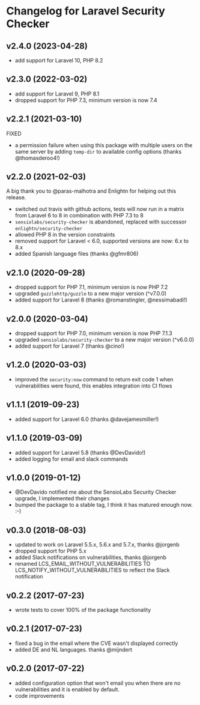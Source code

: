 # Changelog for Laravel Security Checker

## v2.4.0 (2023-04-28)
* add support for Laravel 10, PHP 8.2

## v2.3.0 (2022-03-02)
* add support for Laravel 9, PHP 8.1
* dropped support for PHP 7.3, minimum version is now 7.4

## v2.2.1 (2021-03-10)
FIXED
* a permission failure when using this package with multiple users on the same server by adding `temp-dir` to available config options (thanks @thomasderoo4!)

## v2.2.0 (2021-02-03)
A big thank you to @paras-malhotra and Enlightn for helping out this release.

* switched out travis with github actions, tests will now run in a matrix from Laravel 6 to 8 in combination with PHP 7.3 to 8
* `sensiolabs/security-checker` is abandoned, replaced with successor `enlightn/security-checker`
* allowed PHP 8 in the version constraints
* removed support for Laravel < 6.0, supported versions are now: 6.x to 8.x
* added Spanish language files (thanks @gfmr806)

## v2.1.0 (2020-09-28)
* dropped support for PHP 7.1, minimum version is now PHP 7.2
* upgraded `guzzlehttp/guzzle` to a new major version (^v7.0.0)
* added support for Laravel 8 (thanks @romanstingler, @nessimabadi!)

## v2.0.0 (2020-03-04)
* dropped support for PHP 7.0, minimum version is now PHP 7.1.3
* upgraded `sensiolabs/security-checker` to a new major version (^v6.0.0)
* added support for Laravel 7 (thanks @cino!)

## v1.2.0 (2020-03-03)
* improved the `security:now` command to return exit code 1 when vulnerabilities were found, this enables integration into CI flows

## v1.1.1 (2019-09-23)
* added support for Laravel 6.0 (thanks @davejamesmiller!)

## v1.1.0 (2019-03-09)
* added support for Laravel 5.8 (thanks @DevDavido!)
* added logging for email and slack commands

## v1.0.0 (2019-01-12)
* @DevDavido notified me about the SensioLabs Security Checker upgrade, I implemented their changes
* bumped the package to a stable tag, I think it has matured enough now. :-) 

## v0.3.0 (2018-08-03)
* updated to work on Laravel 5.5.x, 5.6.x and 5.7.x, thanks @jorgenb
* dropped support for PHP 5.x
* added Slack notifications on vulnerabilities, thanks @jorgenb
* renamed LCS_EMAIL_WITHOUT_VULNERABILITIES TO LCS_NOTIFY_WITHOUT_VULNERABILITIES to reflect the Slack notification

## v0.2.2 (2017-07-23)
* wrote tests to cover 100% of the package functionality

## v0.2.1 (2017-07-23)
* fixed a bug in the email where the CVE wasn't displayed correctly
* added DE and NL languages. thanks @mijndert

## v0.2.0 (2017-07-22)
* added configuration option that won't email you when there are no vulnerabilities and it is enabled by default.
* code improvements
